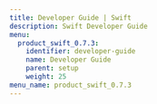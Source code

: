 ```yaml
---
title: Developer Guide | Swift
description: Swift Developer Guide
menu:
  product_swift_0.7.3:
    identifier: developer-guide
    name: Developer Guide
    parent: setup
    weight: 25
menu_name: product_swift_0.7.3
---
```


